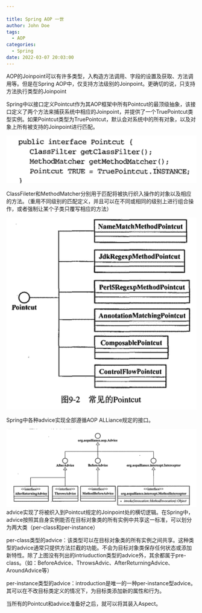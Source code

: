 ```yaml
---

title: Spring AOP 一世
author: John Doe
tags:
  - AOP
categories:
  - Spring
date: 2022-03-07 20:03:00
---
```

AOP的Joinpoint可以有许多类型，入构造方法调用、字段的设置及获取、方法调用等。但是在Spring AOP中，仅支持方法级别的Joinpoint。更确切的说，只支持方法执行类型的Joinpoint

Spring中以接口定义Pointcut作为其AOP框架中所有Pointcut的最顶级抽象，该接口定义了两个方法来捕获系统中相应的Joinpoint，并提供了一个TruePointcut类型实例。如果Pointcut类型为TruePointcut，默认会对系统中的所有对象，以及对象上所有被支持的Joinpoint进行匹配。

 ![upload successful](../images/pasted-129.png)
 
 ClassFileter和MethodMatcher分别用于匹配将被执行织入操作的对象以及相应的方法。（重用不同级别的匹配定义，并且可以在不同或相同的级别上进行组合操作，或者强制让某个子类只覆写相应的方法）
 
 
 ![upload successful](../images/pasted-130.png)
 
 Spring中各种advice实现全部遵循AOP ALLiance规定的接口。
 
 ![upload successful](../images/pasted-131.png)
 advice实现了将被织入到Pointcut规定的Joinpoint处的横切逻辑。在Spring中，advice按照其自身实例能否在目标对象类的所有实例中共享这一标准，可以划分为两大类（per-class和per-instance）
 
 per-class类型的advice：该类型可以在目标对象类的所有实例之间共享。这种类型的advice通常只提供方法拦截的功能。不会为目标对象类保存任何状态或添加新特性。除了上图没有列出的intriuduction类型的advice外，其余都属于pre-class。（如：BeforeAdvice、ThrowsAdvic、AfterReturningAdvice、AroundAdvice等）
 
 per-instance类型的advice：introduction是唯一的一种per-instance型advice。其可以在不改目标类定义的情况下，为目标类添加新的属性和行为。
 
 当所有的Pointcut和advice准备好之后，就可以将其装入Aspect。
 
 
 